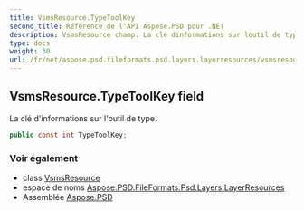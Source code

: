 ```yaml
---
title: VsmsResource.TypeToolKey
second_title: Référence de l'API Aspose.PSD pour .NET
description: VsmsResource champ. La clé dinformations sur loutil de type.
type: docs
weight: 30
url: /fr/net/aspose.psd.fileformats.psd.layers.layerresources/vsmsresource/typetoolkey/
---
```

## VsmsResource.TypeToolKey field

La clé d'informations sur l'outil de type.

```csharp
public const int TypeToolKey;
```

### Voir également

* class [VsmsResource](../)
* espace de noms [Aspose.PSD.FileFormats.Psd.Layers.LayerResources](../../vsmsresource/)
* Assemblée [Aspose.PSD](../../../)


